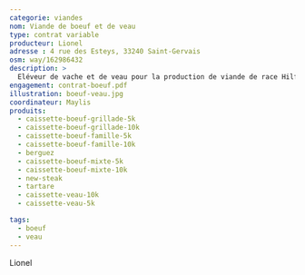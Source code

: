 ```yaml
---
categorie: viandes
nom: Viande de boeuf et de veau
type: contrat variable
producteur: Lionel
adresse : 4 rue des Esteys, 33240 Saint-Gervais
osm: way/162986432
description: >
  Eléveur de vache et de veau pour la production de viande de race Hilford
engagement: contrat-boeuf.pdf
illustration: boeuf-veau.jpg
coordinateur: Maylis
produits:
  - caissette-boeuf-grillade-5k
  - caissette-boeuf-grillade-10k
  - caissette-boeuf-famille-5k
  - caissette-boeuf-famille-10k
  - berguez
  - caissette-boeuf-mixte-5k
  - caissette-boeuf-mixte-10k
  - new-steak
  - tartare
  - caissette-veau-10k
  - caissette-veau-5k   

tags:
  - boeuf
  - veau
---
```


Lionel
